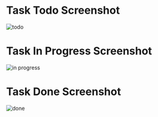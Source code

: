 # Task Todo Screenshot
![todo](https://user-images.githubusercontent.com/53453398/81438099-1ac38600-9164-11ea-9596-e35ef1507168.PNG)

# Task In Progress Screenshot
![in progress](https://user-images.githubusercontent.com/53453398/81438109-1f883a00-9164-11ea-9769-e2041c299d24.PNG)

# Task Done Screenshot
![done](https://user-images.githubusercontent.com/53453398/81438118-23b45780-9164-11ea-84af-9a76ef0ad2a8.PNG)
